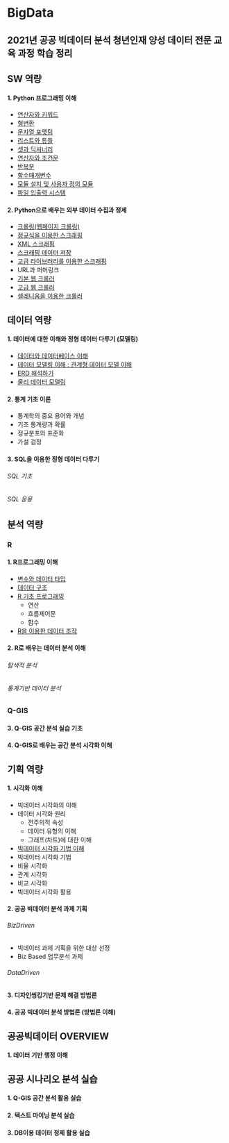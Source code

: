 # BigData
2021년 공공 빅데이터 분석 청년인재 양성 데이터 전문 교육 과정 학습 정리
--------------
## SW 역량
#### 1. Python 프로그래밍 이해
* [연산자와 키워드](https://github.com/Zzeongyx2/bigData/blob/main/DAY_1/%EC%8B%A4%EC%8A%B5(1).py)
* [형변환](https://github.com/Zzeongyx2/bigData/blob/main/DAY_1/%EC%8B%A4%EC%8A%B5(2).py)
* [문자열 포맷팅](https://github.com/Zzeongyx2/bigData/blob/main/DAY_1/%EC%8B%A4%EC%8A%B5(3).py)
* [리스트와 튜플](https://github.com/Zzeongyx2/bigData/blob/main/DAY_1/%EC%8B%A4%EC%8A%B5(4).py)
* [셋과 딕셔너리](DAY_3/실습(1).py)
* [연산자와 조건문](DAY_3/실습(2).py)
* [반복문](DAY_3/실습(3).py)
* [함수매개변수](DAY_3/실습(4).py)
* [모듈 설치 및 사용자 정의 모듈](DAY_3/실습(5).py)
* [파일 입출력 시스템](DAY_3/실습(6).py)
#### 2. Python으로 배우는 외부 데이터 수집과 정제
* [크롤링(웹페이지 크롤링)](DAY_6/실습(1).py)
* [정규식을 이용한 스크래핑](DAY_6/실습(2).py)
* [XML 스크래핑](DAY_6/실습(3).py)
* [스크래핑 데이터 저장](DAY_6/실습(4).py)
* [고급 라이브러리를 이용한 스크래핑](DAY_6/실습(5).py)
* URL과 퍼머링크
* [기본 웹 크롤러](DAY_7/실습_1)
* [고급 웹 크롤러](DAY_7/실습_2)
* [셀레니움을 이용한 크롤러](DAY_7/실습_3)

## 데이터 역량
#### 1. 데이터에 대한 이해와 정형 데이터 다루기 (모델링)
* [데이터와 데이터베이스 이해](/DAY_2/workshop1.md)
* [데이터 모델링 이해 : 관계형 데이터 모델 이해](/DAY_2/workshop2.md)
* [ERD 해석하기](/DAY_2/workshop3.md)
* [물리 데이터 모델링](/DAY_2/workshop4.md)
#### 2. 통계 기초 이론
* 통계학의 중요 용어와 개념
* 기초 통계량과 확률
* 정규분포와 표준화
* 가설 검정
#### 3. SQL을 이용한 정형 데이터 다루기
###### SQL 기초
###### SQL 응용

## 분석 역량
### R
#### 1. R프로그래밍 이해
* [변수와 데이터 타입](/DAY_5/실습(2).R)
* [데이터 구조](/DAY_5/실습(3).R)
* [R 기초 프로그래밍](/DAY_5/실습(4).R)
  * 연산
  * 흐름제어문
  * 함수
* [R을 이용한 데이터 조작](/DAY_5/실습(5).R)
#### 2. R로 배우는 데이터 분석 이해
###### 탐색적 분석
###### 통계기반 데이터 분석
### Q-GIS
#### 3. Q-GIS 공간 분석 실습 기초 
#### 4. Q-GIS로 배우는 공간 분석 시각화 이해

## 기획 역량
#### 1. 시각화 이해
* 빅데이터 시각화의 이해
* 데이터 시각화 원리
  * 전주의적 속성
  * 데이터 유형의 이해
  * 그래프(차트)에 대한 이해
 * [빅데이터 시각화 기법 이해](/DAY_4/workshop.md)
 * 빅데이터 시각화 기법
  * 비율 시각화
  * 관계 시각화
  * 비교 시각화
 * 빅데이터 시각화 활용
#### 2. 공공 빅데이터 분석 과제 기획
###### BizDriven
* 빅데이터 과제 기획을 위한 대상 선정
* Biz Based 업무분석 과제 
###### DataDriven
#### 3. 디자인씽킹기반 문제 해결 방법론
#### 4. 공공 빅데이터 분석 방법론 (방법론 이해)


## 공공빅데이터 OVERVIEW
#### 1. 데이터 기반 행정 이해

## 공공 시나리오 분석 실습
#### 1. Q-GIS 공간 분석 활용 실습
#### 2. 텍스트 마이닝 분석 실습
#### 3. DB이용 데이터 정제 활용 실습
